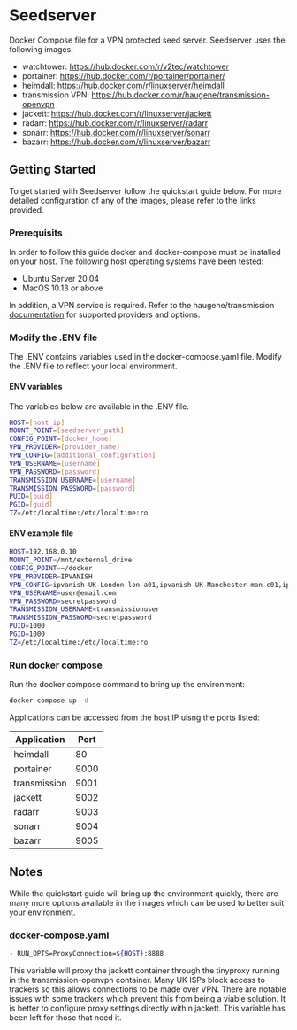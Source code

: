 # Seedserver
Docker Compose file for a VPN protected seed server. Seedserver uses the following images:

* watchtower: https://hub.docker.com/r/v2tec/watchtower
* portainer:  https://hub.docker.com/r/portainer/portainer/
* heimdall: https://hub.docker.com/r/linuxserver/heimdall
* transmission VPN: https://hub.docker.com/r/haugene/transmission-openvpn
* jackett: https://hub.docker.com/r/linuxserver/jackett
* radarr: https://hub.docker.com/r/linuxserver/radarr
* sonarr: https://hub.docker.com/r/linuxserver/sonarr
* bazarr: https://hub.docker.com/r/linuxserver/bazarr

## Getting Started
To get started with Seedserver follow the quickstart guide below. For more detailed configuration of any of the images, please refer to the links provided.

### Prerequisits
In order to follow this guide docker and docker-compose must be installed on your host. The following host operating systems have been tested:

* Ubuntu Server 20.04
* MacOS 10.13 or above

In addition, a VPN service is required. Refer to the haugene/transmission [documentation](https://haugene.github.io/docker-transmission-openvpn/) for supported providers and options. 

### Modify the .ENV file
The .ENV contains variables used in the docker-compose.yaml file. Modify the .ENV file to reflect your local environment.

#### ENV variables
The variables below are available in the .ENV file. 
```bash
HOST=[host_ip]
MOUNT_POINT=[seedserver_path]
CONFIG_POINT=[docker_home]
VPN_PROVIDER=[provider_name]
VPN_CONFIG=[additional_configuration]
VPN_USERNAME=[username]
VPN_PASSWORD=[password]
TRANSMISSION_USERNAME=[username]
TRANSMISSION_PASSWORD=[password]
PUID=[puid]
PGID=[guid]
TZ=/etc/localtime:/etc/localtime:ro
```

#### ENV example file
```bash
HOST=192.168.0.10
MOUNT_POINT=/mnt/external_drive
CONFIG_POINT=~/docker
VPN_PROVIDER=IPVANISH
VPN_CONFIG=ipvanish-UK-London-lon-a01,ipvanish-UK-Manchester-man-c01,ipvanish-UK-London-lon-a02,ipvanish-UK-Manchester-man-c02
VPN_USERNAME=user@email.com
VPN_PASSWORD=secretpassword
TRANSMISSION_USERNAME=transmissionuser
TRANSMISSION_PASSWORD=secretpassword
PUID=1000
PGID=1000
TZ=/etc/localtime:/etc/localtime:ro
```

### Run docker compose
Run the docker compose command to bring up the environment:

```bash
docker-compose up -d
```

Applications can be accessed from the host IP uisng the ports listed:

| Application  | Port |
|--------------|------|
| heimdall     | 80   |
| portainer    | 9000 |
| transmission | 9001 |
| jackett      | 9002 |
| radarr       | 9003 |
| sonarr       | 9004 |
| bazarr       | 9005 |

## Notes
While the quickstart guide will bring up the environment quickly, there are many more options available in the images which can be used to better suit your environment.

### docker-compose.yaml
```bash
- RUN_OPTS=ProxyConnection=${HOST}:8888
```
This variable will proxy the jackett container through the tinyproxy running in the transmission-openvpn container. Many UK ISPs block access to trackers so this allows connections to be made over VPN. There are notable issues with some trackers which prevent this from being a viable solution. It is better to configure proxy settings directly within jackett. This variable has been left for those that need it. 

